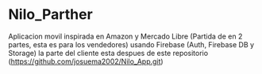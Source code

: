 # Nilo_Parther
Aplicacion movil inspirada en Amazon y Mercado Libre (Partida de en 2 partes, esta es para los vendedores) usando Firebase (Auth, Firebase DB y Storage) la parte del cliente esta despues de este repositorio (https://github.com/josuema2002/Nilo_App.git)
